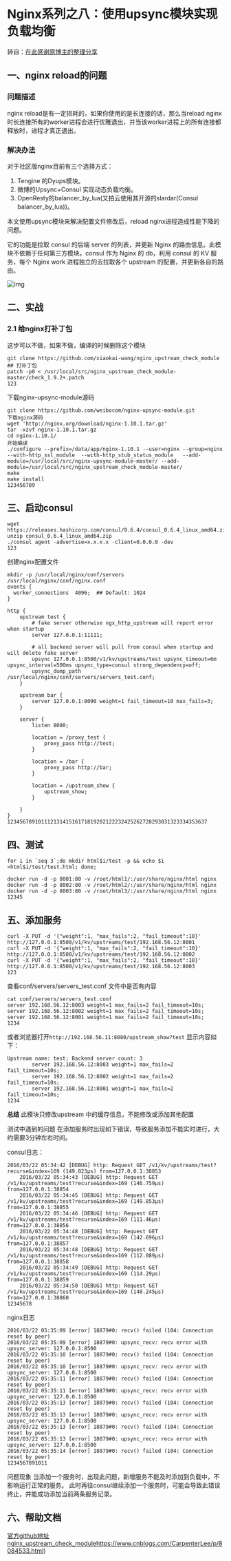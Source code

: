# Nginx系列之八：使用upsync模块实现负载均衡

转自：[在此感谢原博主的整理分享](https://www.cnblogs.com/biglittleant/p/8979966.html)

## 一、nginx reload的问题

### 问题描述

nginx reload是有一定损耗的，如果你使用的是长连接的话，那么当reload nginx时长连接所有的worker进程会进行优雅退出，并当该worker进程上的所有连接都释放时，进程才真正退出。

### 解决办法

对于社区版nginx目前有三个选择方式：

1. Tengine 的Dyups模块。
2. 微博的Upsync+Consul 实现动态负载均衡。
3. OpenResty的balancer_by_lua(又拍云使用其开源的slardar(Consul balancer_by_lua))。

本文使用upsync模块来解决配置文件修改后，reload nginx进程造成性能下降的问题。

它的功能是拉取 consul 的后端 server 的列表，并更新 Nginx 的路由信息。此模块不依赖于任何第三方模块。consul 作为 Nginx 的 db，利用 consul 的 KV 服务，每个 Nginx work 进程独立的去拉取各个 upstream 的配置，并更新各自的路由。

![img](http://oi3tsepsh.bkt.clouddn.com/14841282377231.jpg)

## 二、实战

### 2.1 给nginx打补丁包

这步可以不做，如果不做，编译的时候删除这个模块

```
git clone https://github.com/xiaokai-wang/nginx_upstream_check_module
## 打补丁包
patch -p0 < /usr/local/src/nginx_upstream_check_module-master/check_1.9.2+.patch 
123
```

下载nginx-upsync-module源码

```
git clone https://github.com/weibocom/nginx-upsync-module.git
下载nginx源码
wget 'http://nginx.org/download/nginx-1.10.1.tar.gz'
tar -xzvf nginx-1.10.1.tar.gz
cd nginx-1.10.1/
开始编译
./configure --prefix=/data/app/nginx-1.10.1 --user=nginx --group=nginx  --with-http_ssl_module  --with-http_stub_status_module   --add-module=/usr/local/src/nginx-upsync-module-master/ --add-module=/usr/local/src/nginx_upstream_check_module-master/
make
make install
123456789
```

## 三、启动consul

```
wget https://releases.hashicorp.com/consul/0.6.4/consul_0.6.4_linux_amd64.zip
unzip consul_0.6.4_linux_amd64.zip
./consul agent -advertise=x.x.x.x -client=0.0.0.0 -dev
123
```

创建nginx配置文件

```
mkdir -p /usr/local/nginx/conf/servers
/usr/local/nginx/conf/nginx.conf
events {
  worker_connections  4096;  ## Default: 1024
}

http {
    upstream test {
        # fake server otherwise ngx_http_upstream will report error when startup
        server 127.0.0.1:11111;

        # all backend server will pull from consul when startup and will delete fake server
        upsync 127.0.0.1:8500/v1/kv/upstreams/test upsync_timeout=6m upsync_interval=500ms upsync_type=consul strong_dependency=off;
        upsync_dump_path /usr/local/nginx/conf/servers/servers_test.conf;
    }

    upstream bar {
        server 127.0.0.1:8090 weight=1 fail_timeout=10 max_fails=3;
    }

    server {
        listen 8080;

        location = /proxy_test {
            proxy_pass http://test;
        }

        location = /bar {
            proxy_pass http://bar;
        }

        location = /upstream_show {
            upstream_show;
        }

    }
}
12345678910111213141516171819202122232425262728293031323334353637
```

## 四、测试

```
for i in `seq 3`;do mkdir html$i/test -p && echo $i >html$i/test/test.html; done;  

docker run -d -p 8001:80 -v /root/html1/:/usr/share/nginx/html nginx 
docker run -d -p 8002:80 -v /root/html2/:/usr/share/nginx/html nginx 
docker run -d -p 8003:80 -v /root/html3/:/usr/share/nginx/html nginx 
12345
```

## 五、添加服务

```
curl -X PUT -d '{"weight":1, "max_fails":2, "fail_timeout":10}' http://127.0.0.1:8500/v1/kv/upstreams/test/192.168.56.12:8001
curl -X PUT -d '{"weight":1, "max_fails":2, "fail_timeout":10}' http://127.0.0.1:8500/v1/kv/upstreams/test/192.168.56.12:8002
curl -X PUT -d '{"weight":1, "max_fails":2, "fail_timeout":10}' http://127.0.0.1:8500/v1/kv/upstreams/test/192.168.56.12:8003
123
```

查看conf/servers/servers_test.conf 文件中是否有内容

```
cat conf/servers/servers_test.conf 
server 192.168.56.12:8003 weight=1 max_fails=2 fail_timeout=10s;
server 192.168.56.12:8002 weight=1 max_fails=2 fail_timeout=10s;
server 192.168.56.12:8001 weight=1 max_fails=2 fail_timeout=10s;
1234
```

或者浏览器打开`http://192.168.56.11:8080/upstream_show?test`
显示内容如下：

```
Upstream name: test; Backend server count: 3
        server 192.168.56.12:8003 weight=1 max_fails=2 fail_timeout=10s;
        server 192.168.56.12:8002 weight=1 max_fails=2 fail_timeout=10s;
        server 192.168.56.12:8001 weight=1 max_fails=2 fail_timeout=10s;
1234
```

**总结**
此模块只修改upstream 中的缓存信息，不能修改或添加其他配置

测试中遇到的问题
在添加服务时出现如下错误，导致服务添加不能实时进行，大约需要3分钟左右时间。

consul日志：

```
2016/03/22 05:34:42 [DEBUG] http: Request GET /v1/kv/upstreams/test?recurse&index=169 (149.023µs) from=127.0.0.1:38853
    2016/03/22 05:34:43 [DEBUG] http: Request GET /v1/kv/upstreams/test?recurse&index=169 (146.759µs) from=127.0.0.1:38854
    2016/03/22 05:34:45 [DEBUG] http: Request GET /v1/kv/upstreams/test?recurse&index=169 (149.853µs) from=127.0.0.1:38855
    2016/03/22 05:34:46 [DEBUG] http: Request GET /v1/kv/upstreams/test?recurse&index=169 (111.46µs) from=127.0.0.1:38856
    2016/03/22 05:34:48 [DEBUG] http: Request GET /v1/kv/upstreams/test?recurse&index=169 (142.696µs) from=127.0.0.1:38857
    2016/03/22 05:34:48 [DEBUG] http: Request GET /v1/kv/upstreams/test?recurse&index=169 (112.089µs) from=127.0.0.1:38858
    2016/03/22 05:34:49 [DEBUG] http: Request GET /v1/kv/upstreams/test?recurse&index=169 (114.29µs) from=127.0.0.1:38859
    2016/03/22 05:34:50 [DEBUG] http: Request GET /v1/kv/upstreams/test?recurse&index=169 (148.245µs) from=127.0.0.1:38860
12345678
```

nginx日志

```
2016/03/22 05:35:09 [error] 18879#0: recv() failed (104: Connection reset by peer)
2016/03/22 05:35:09 [error] 18879#0: upsync_recv: recv error with upsync_server: 127.0.0.1:8500
2016/03/22 05:35:10 [error] 18879#0: recv() failed (104: Connection reset by peer)
2016/03/22 05:35:10 [error] 18879#0: upsync_recv: recv error with upsync_server: 127.0.0.1:8500
2016/03/22 05:35:11 [error] 18879#0: recv() failed (104: Connection reset by peer)
2016/03/22 05:35:11 [error] 18879#0: upsync_recv: recv error with upsync_server: 127.0.0.1:8500
2016/03/22 05:35:13 [error] 18879#0: recv() failed (104: Connection reset by peer)
2016/03/22 05:35:13 [error] 18879#0: upsync_recv: recv error with upsync_server: 127.0.0.1:8500
2016/03/22 05:35:13 [error] 18879#0: recv() failed (104: Connection reset by peer)
2016/03/22 05:35:13 [error] 18879#0: upsync_recv: recv error with upsync_server: 127.0.0.1:8500
2016/03/22 05:35:14 [error] 18879#0: recv() failed (104: Connection reset by peer)
1234567891011
```

问题现象
当添加一个服务时，出现此问题，新增服务不能及时添加到负载中，不影响运行正常的服务。 此时再往consul继续添加一个服务时，可能会导致此错误终止，并能成功添加当前两条服务记录。

## 六、帮助文档

[官方github地址](https://github.com/weibocom/nginx-upsync-module#consul_interface)
[nginx_upstream_check_module](https://github.com/xiaokai-wang/nginx_upstream_check_module)<https://www.cnblogs.com/CarpenterLee/p/8084533.html>)